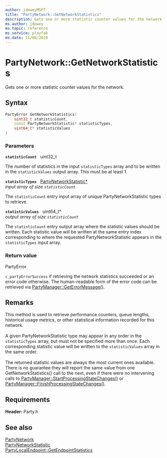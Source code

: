 ```yaml
---
author: jdeweyMSFT
title: "PartyNetwork::GetNetworkStatistics"
description: Gets one or more statistic counter values for the network.
ms.author: jdewey
ms.topic: reference
ms.service: playfab
ms.date: 11/08/2019
---
```


# PartyNetwork::GetNetworkStatistics  

Gets one or more statistic counter values for the network.  

## Syntax  
  
```cpp
PartyError GetNetworkStatistics(  
    uint32_t statisticCount,  
    const PartyNetworkStatistic* statisticTypes,  
    uint64_t* statisticValues  
)  
```  
  
### Parameters  
  
**`statisticCount`** &nbsp; uint32_t  
  
The number of statistics in the input `statisticTypes` array and to be written in the `statisticValues` output array. This must be at least 1.  
  
**`statisticTypes`** &nbsp; [PartyNetworkStatistic*](../../../enums/partynetworkstatistic.md)  
*input array of size `statisticCount`*  
  
The `statisticCount` entry input array of unique PartyNetworkStatistic types to retrieve.  
  
**`statisticValues`** &nbsp; uint64_t*  
*output array of size `statisticCount`*  
  
The `statisticCount` entry output array where the statistic values should be written. Each statistic value will be written at the same entry index corresponding to where the requested PartyNetworkStatistic appears in the `statisticTypes` input array.  
  
  
### Return value  
PartyError
  
```c_partyErrorSuccess``` if retrieving the network statistics succeeded or an error code otherwise. The human-readable form of the error code can be retrieved via [PartyManager::GetErrorMessage()](../../PartyManager/methods/partymanager_geterrormessage.md).
  
## Remarks  
  
This method is used to retrieve performance counters, queue lengths, historical usage metrics, or other statistical information recorded for this network. <br /><br /> A given PartyNetworkStatistic type may appear in any order in the `statisticTypes` array, but must not be specified more than once. Each corresponding statistic value will be written to the `statisticValues` array in the same order.   <br /><br /> The returned statistic values are always the most current ones available. There is no guarantee they will report the same value from one GetNetworkStatistics() call to the next, even if there were no intervening calls to [PartyManager::StartProcessingStateChanges()](../../PartyManager/methods/partymanager_startprocessingstatechanges.md) or [PartyManager::FinishProcessingStateChanges()](../../PartyManager/methods/partymanager_finishprocessingstatechanges.md).
  
## Requirements  
  
**Header:** Party.h
  
## See also  
[PartyNetwork](../partynetwork.md)  
[PartyNetworkStatistic](../../../enums/partynetworkstatistic.md)  
[PartyLocalEndpoint::GetEndpointStatistics](../../PartyLocalEndpoint/methods/partylocalendpoint_getendpointstatistics.md)
  
  
